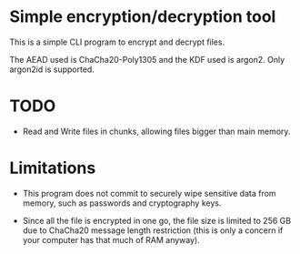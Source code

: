 # Simple encryption/decryption tool

This is a simple CLI program to encrypt and decrypt files.

The AEAD used is ChaCha20-Poly1305 and the KDF used is argon2. Only argon2id is supported.

# TODO

- Read and Write files in chunks, allowing files bigger than main memory.

# Limitations

- This program does not commit to securely wipe sensitive data from memory, such as passwords and cryptography keys.

- Since all the file is encrypted in one go, the file size is limited to 256 GB due to ChaCha20 message length restriction (this is only a concern if your computer has that much of RAM anyway).
